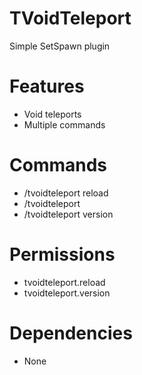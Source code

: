 # TVoidTeleport
Simple SetSpawn plugin

# Features
- Void teleports
- Multiple commands

# Commands
- /tvoidteleport reload
- /tvoidteleport
- /tvoidteleport version

# Permissions
- tvoidteleport.reload
- tvoidteleport.version

# Dependencies
- None
